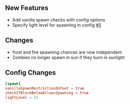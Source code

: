 ## New Features

- Add vanilla spawn checks with config options
- Specify light level for spawning in config [#5](https://github.com/offbeat-stuff/Zombie-Apocalypse/issues/5)


## Changes

- frost and fire spawning chances are now independent
- Zombies no longer spawn in sun if they burn in sunlight


## Config Changes
```toml
[spawn]
vanillaSpawnRestrictionOnFoot = true
checkIfBlockBelowAllowsSpawning = true
lightLevel = 15
```